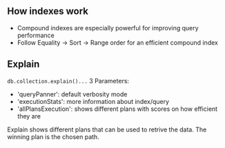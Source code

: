 ## How indexes work
- Compound indexes are especially powerful for improving query performance
- Follow Equality -> Sort -> Range order for an efficient compound index

## Explain
`db.collection.explain()...`
3 Parameters:
- 'queryPanner': default verbosity mode
- 'executionStats': more information about index/query
- 'allPlansExecution': shows different plans with scores on how efficient they are

Explain shows different plans that can be used to retrive the data.
The winning plan is the chosen path.